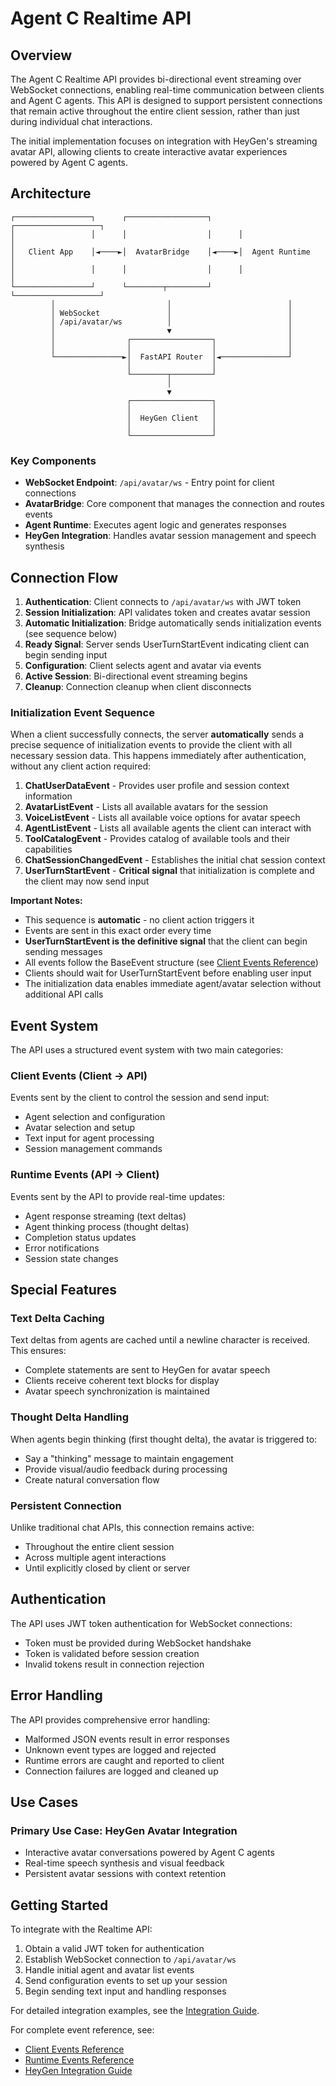 # Agent C Realtime API

## Overview

The Agent C Realtime API provides bi-directional event streaming over WebSocket connections, enabling real-time communication between clients and Agent C agents. This API is designed to support persistent connections that remain active throughout the entire client session, rather than just during individual chat interactions.

The initial implementation focuses on integration with HeyGen's streaming avatar API, allowing clients to create interactive avatar experiences powered by Agent C agents.

## Architecture

```
┌─────────────────┐      ┌──────────────────┐      ┌───────────────────┐
│                 │      │                  │      │                   │
│   Client App    │◄────►│  AvatarBridge    │◄────►│  Agent Runtime    │
│                 │      │                  │      │                   │
└─────────────────┘      └────────┬─────────┘      └───────────────────┘
         │                         │                          │
         │ WebSocket               │                          │
         │ /api/avatar/ws          │                          │
         │                         ▼                          │
         │                ┌──────────────────┐                │
         │                │                  │                │
         └───────────────►│  FastAPI Router  │◄───────────────┘
                          │                  │
                          └────────┬─────────┘
                                   │
                                   ▼
                          ┌──────────────────┐
                          │                  │
                          │  HeyGen Client   │
                          │                  │
                          └──────────────────┘
```

### Key Components

- **WebSocket Endpoint**: `/api/avatar/ws` - Entry point for client connections
- **AvatarBridge**: Core component that manages the connection and routes events
- **Agent Runtime**: Executes agent logic and generates responses
- **HeyGen Integration**: Handles avatar session management and speech synthesis

## Connection Flow

1. **Authentication**: Client connects to `/api/avatar/ws` with JWT token
2. **Session Initialization**: API validates token and creates avatar session
3. **Automatic Initialization**: Bridge automatically sends initialization events (see sequence below)
4. **Ready Signal**: Server sends UserTurnStartEvent indicating client can begin sending input
5. **Configuration**: Client selects agent and avatar via events
6. **Active Session**: Bi-directional event streaming begins
7. **Cleanup**: Connection cleanup when client disconnects

### Initialization Event Sequence

When a client successfully connects, the server **automatically** sends a precise sequence of initialization events to provide the client with all necessary session data. This happens immediately after authentication, without any client action required:

1. **ChatUserDataEvent** - Provides user profile and session context information
2. **AvatarListEvent** - Lists all available avatars for the session
3. **VoiceListEvent** - Lists all available voice options for avatar speech
4. **AgentListEvent** - Lists all available agents the client can interact with
5. **ToolCatalogEvent** - Provides catalog of available tools and their capabilities
6. **ChatSessionChangedEvent** - Establishes the initial chat session context
7. **UserTurnStartEvent** - **Critical signal** that initialization is complete and the client may now send input

**Important Notes:**
- This sequence is **automatic** - no client action triggers it
- Events are sent in this exact order every time
- **UserTurnStartEvent is the definitive signal** that the client can begin sending messages
- All events follow the BaseEvent structure (see [Client Events Reference](realtime_api_client_events.md))
- Clients should wait for UserTurnStartEvent before enabling user input
- The initialization data enables immediate agent/avatar selection without additional API calls

## Event System

The API uses a structured event system with two main categories:

### Client Events (Client → API)

Events sent by the client to control the session and send input:

- Agent selection and configuration
- Avatar selection and setup
- Text input for agent processing
- Session management commands

### Runtime Events (API → Client)

Events sent by the API to provide real-time updates:

- Agent response streaming (text deltas)
- Agent thinking process (thought deltas)
- Completion status updates
- Error notifications
- Session state changes

## Special Features

### Text Delta Caching

Text deltas from agents are cached until a newline character is received. This ensures:

- Complete statements are sent to HeyGen for avatar speech
- Clients receive coherent text blocks for display
- Avatar speech synchronization is maintained

### Thought Delta Handling

When agents begin thinking (first thought delta), the avatar is triggered to:

- Say a "thinking" message to maintain engagement
- Provide visual/audio feedback during processing
- Create natural conversation flow

### Persistent Connection

Unlike traditional chat APIs, this connection remains active:

- Throughout the entire client session
- Across multiple agent interactions
- Until explicitly closed by client or server

## Authentication

The API uses JWT token authentication for WebSocket connections:

- Token must be provided during WebSocket handshake
- Token is validated before session creation
- Invalid tokens result in connection rejection

## Error Handling

The API provides comprehensive error handling:

- Malformed JSON events result in error responses
- Unknown event types are logged and rejected
- Runtime errors are caught and reported to client
- Connection failures are logged and cleaned up

## Use Cases

### Primary Use Case: HeyGen Avatar Integration

- Interactive avatar conversations powered by Agent C agents
- Real-time speech synthesis and visual feedback
- Persistent avatar sessions with context retention

## Getting Started

To integrate with the Realtime API:

1. Obtain a valid JWT token for authentication
2. Establish WebSocket connection to `/api/avatar/ws`
3. Handle initial agent and avatar list events
4. Send configuration events to set up your session
5. Begin sending text input and handling responses

For detailed integration examples, see the [Integration Guide](realtime_api_integration_guide.md).

For complete event reference, see:

- [Client Events Reference](realtime_api_client_events.md)
- [Runtime Events Reference](realtime_api_runtime_events.md)
- [HeyGen Integration Guide](realtime_api_heygen_integration.md)